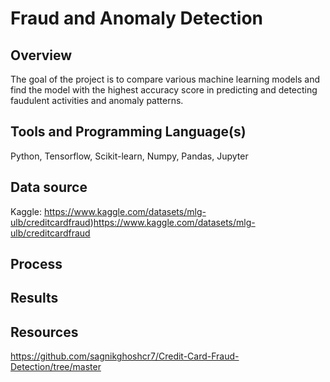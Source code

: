 # Fraud and Anomaly Detection

## Overview
The goal of the project is to compare various machine learning models and find the model with the highest accuracy score in predicting and detecting faudulent activities and anomaly patterns. 

## Tools and Programming Language(s)
Python, Tensorflow, Scikit-learn, Numpy, Pandas, Jupyter

## Data source
Kaggle: https://www.kaggle.com/datasets/mlg-ulb/creditcardfraud)https://www.kaggle.com/datasets/mlg-ulb/creditcardfraud

## Process

## Results

## Resources
https://github.com/sagnikghoshcr7/Credit-Card-Fraud-Detection/tree/master
